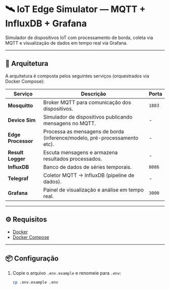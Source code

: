 # 🛰️ IoT Edge Simulator — MQTT + InfluxDB + Grafana

Simulador de dispositivos IoT com processamento de borda, coleta via MQTT e visualização de dados em tempo real via Grafana.

---

## 🚀 Arquitetura

A arquitetura é composta pelos seguintes serviços (orquestrados via Docker Compose):

| Serviço           | Descrição | Porta |
|-------------------|------------|-------|
| **Mosquitto**     | Broker MQTT para comunicação dos dispositivos. | `1883` |
| **Device Sim**    | Simulador de dispositivos publicando mensagens no MQTT. | - |
| **Edge Processor**| Processa as mensagens de borda (inference/modelo, pré-processamento etc). | - |
| **Result Logger** | Escuta mensagens e armazena resultados processados. | - |
| **InfluxDB**      | Banco de dados de séries temporais. | `8086` |
| **Telegraf**      | Coletor MQTT → InfluxDB (pipeline de dados). | - |
| **Grafana**       | Painel de visualização e análise em tempo real. | `3000` |

---

## ⚙️ Requisitos

- [Docker](https://docs.docker.com/get-docker/)
- [Docker Compose](https://docs.docker.com/compose/install/)

---

## 📦 Configuração

1. Copie o arquivo `.env.example` e renomeie para `.env`:

   ```bash
   cp .env.example .env
